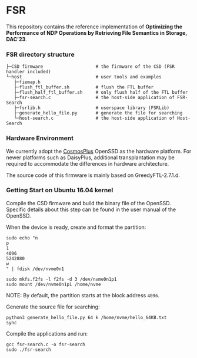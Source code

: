 FSR
==============================

This repository contains the reference implementation of **Optimizing the Performance of NDP Operations by Retrieving File Semantics in Storage, DAC'23**.

### FSR directory structure
```
├─CSD firmware                    # the firmware of the CSD (FSR handler included)
└─host                            # user tools and examples
   ├─fiemap.h
   ├─flush_ftl_buffer.sh          # flush the FTL buffer
   ├─flush_half_ftl_buffer.sh     # only flush half of the FTL buffer
   ├─fsr-search.c                 # the host-side application of FSR-Search
   ├─fsrlib.h                     # userspace library (FSRLib)
   ├─generate_hello_file.py       # generate the file for searching
   └─host-search.c                # the host-side application of Host-Search
```

### Hardware Environment

We currently adopt the [CosmosPlus](https://github.com/Cosmos-OpenSSD/Cosmos-plus-OpenSSD) OpenSSD as the hardware platform. For newer platforms such as DaisyPlus, additional transplantation may be required to accommodate the differences in hardware architecture.

The source code of this firmware is mainly based on GreedyFTL-2.7.1.d.

### Getting Start on Ubuntu 16.04 kernel 

Compile the CSD firmware and build the binary file of the OpenSSD. Specific details about this step can be found in the user manual of the OpenSSD.

When the device is ready, create and format the partition:
```
sudo echo "n
p
1
4096
5242880
w
" | fdisk /dev/nvme0n1

sudo mkfs.f2fs -l f2fs -d 3 /dev/nvme0n1p1
sudo mount /dev/nvme0n1p1 /home/nvme
```
NOTE: By default, the partition starts at the block address `4096`.

Generate the source file for searching:
```
python3 generate_hello_file.py 64 k /home/nvme/hello_64KB.txt
sync
```

Compile the applications and run:
```
gcc fsr-search.c -o fsr-search
sudo ./fsr-search
```

